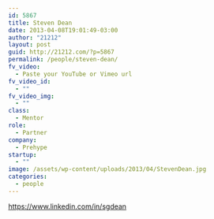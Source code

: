 ```yaml
---
id: 5867
title: Steven Dean
date: 2013-04-08T19:01:49-03:00
author: "21212"
layout: post
guid: http://21212.com/?p=5867
permalink: /people/steven-dean/
fv_video:
  - Paste your YouTube or Vimeo url
fv_video_id:
  - ""
fv_video_img:
  - ""
class:
  - Mentor
role:
  - Partner
company:
  - Prehype
startup:
  - ""
image: /assets/wp-content/uploads/2013/04/StevenDean.jpg
categories:
  - people
---
```

https://www.linkedin.com/in/sgdean